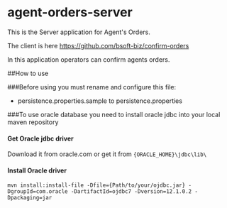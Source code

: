 # agent-orders-server
This is the Server application for Agent's Orders.

The client is here https://github.com/bsoft-biz/confirm-orders

In this application operators can confirm agents orders.


##How to use

###Before using you must rename and configure this file:
* persistence.properties.sample to persistence.properties

###To use oracle database you need to install oracle jdbc into your local maven repository
#### Get Oracle jdbc driver
Download it from oracle.com or get it from `{ORACLE_HOME}\jdbc\lib\`

#### Install Oracle driver
`mvn install:install-file -Dfile={Path/to/your/ojdbc.jar} -DgroupId=com.oracle -DartifactId=ojdbc7 -Dversion=12.1.0.2 -Dpackaging=jar`
